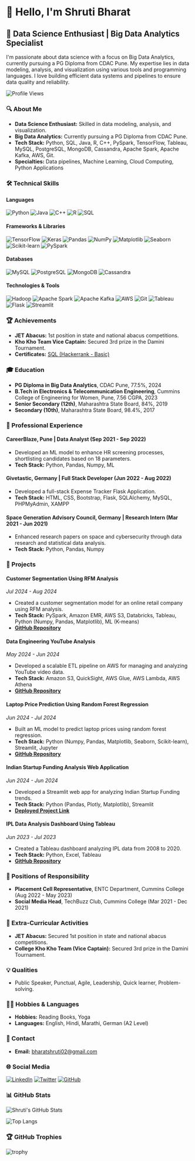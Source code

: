 # 👋 Hello, I'm Shruti Bharat

## 🚀 Data Science Enthusiast | Big Data Analytics Specialist

I'm passionate about data science with a focus on Big Data Analytics, currently pursuing a PG Diploma from CDAC Pune. My expertise lies in data modeling, analysis, and visualization using various tools and programming languages. I love building efficient data systems and pipelines to ensure data quality and reliability.

![Profile Views](https://komarev.com/ghpvc/?username=shrutibharat01&color=blue)

### 🔍 About Me

- **Data Science Enthusiast:** Skilled in data modeling, analysis, and visualization.
- **Big Data Analytics:** Currently pursuing a PG Diploma from CDAC Pune.
- **Tech Stack:** Python, SQL, Java, R, C++, PySpark, TensorFlow, Tableau, MySQL, PostgreSQL, MongoDB, Cassandra, Apache Spark, Apache Kafka, AWS, Git.
- **Specialties:** Data pipelines, Machine Learning, Cloud Computing, Python Applications

### 🛠️ Technical Skills

#### Languages
![Python](https://img.shields.io/badge/Python-3776AB?style=for-the-badge&logo=python&logoColor=white)
![Java](https://img.shields.io/badge/Java-007396?style=for-the-badge&logo=java&logoColor=white)
![C++](https://img.shields.io/badge/C++-00599C?style=for-the-badge&logo=c%2B%2B&logoColor=white)
![R](https://img.shields.io/badge/R-276DC3?style=for-the-badge&logo=r&logoColor=white)
![SQL](https://img.shields.io/badge/SQL-4479A1?style=for-the-badge&logo=sql&logoColor=white)

#### Frameworks & Libraries
![TensorFlow](https://img.shields.io/badge/TensorFlow-FF6F00?style=for-the-badge&logo=tensorflow&logoColor=white)
![Keras](https://img.shields.io/badge/Keras-D00000?style=for-the-badge&logo=keras&logoColor=white)
![Pandas](https://img.shields.io/badge/Pandas-150458?style=for-the-badge&logo=pandas&logoColor=white)
![NumPy](https://img.shields.io/badge/NumPy-013243?style=for-the-badge&logo=numpy&logoColor=white)
![Matplotlib](https://img.shields.io/badge/Matplotlib-008080?style=for-the-badge&logo=matplotlib&logoColor=white)
![Seaborn](https://img.shields.io/badge/Seaborn-3776AB?style=for-the-badge&logo=seaborn&logoColor=white)
![Scikit-learn](https://img.shields.io/badge/Scikit--learn-F7931E?style=for-the-badge&logo=scikit-learn&logoColor=white)
![PySpark](https://img.shields.io/badge/PySpark-E25A1C?style=for-the-badge&logo=apachespark&logoColor=white)

#### Databases
![MySQL](https://img.shields.io/badge/MySQL-4479A1?style=for-the-badge&logo=mysql&logoColor=white)
![PostgreSQL](https://img.shields.io/badge/PostgreSQL-336791?style=for-the-badge&logo=postgresql&logoColor=white)
![MongoDB](https://img.shields.io/badge/MongoDB-47A248?style=for-the-badge&logo=mongodb&logoColor=white)
![Cassandra](https://img.shields.io/badge/Cassandra-1287B1?style=for-the-badge&logo=apachecassandra&logoColor=white)

#### Technologies & Tools
![Hadoop](https://img.shields.io/badge/Hadoop-66CCFF?style=for-the-badge&logo=apachehadoop&logoColor=black)
![Apache Spark](https://img.shields.io/badge/Apache_Spark-E25A1C?style=for-the-badge&logo=apachespark&logoColor=white)
![Apache Kafka](https://img.shields.io/badge/Apache_Kafka-231F20?style=for-the-badge&logo=apachekafka&logoColor=white)
![AWS](https://img.shields.io/badge/AWS-232F3E?style=for-the-badge&logo=amazonaws&logoColor=white)
![Git](https://img.shields.io/badge/Git-F05032?style=for-the-badge&logo=git&logoColor=white)
![Tableau](https://img.shields.io/badge/Tableau-E97627?style=for-the-badge&logo=tableau&logoColor=white)
![Flask](https://img.shields.io/badge/Flask-000000?style=for-the-badge&logo=flask&logoColor=white)
![Streamlit](https://img.shields.io/badge/Streamlit-FF4B4B?style=for-the-badge&logo=streamlit&logoColor=white)

### 🏆 Achievements

- **JET Abacus:** 1st position in state and national abacus competitions.
- **Kho Kho Team Vice Captain:** Secured 3rd prize in the Damini Tournament.
- **Certificates:** [SQL (Hackerrank - Basic)](https://www.hackerrank.com/certificates/4a073b0c1d80)

### 🎓 Education

- **PG Diploma in Big Data Analytics**, CDAC Pune, 77.5%, 2024
- **B.Tech in Electronics & Telecommunication Engineering**, Cummins College of Engineering for Women, Pune, 7.56 CGPA, 2023
- **Senior Secondary (12th)**, Maharashtra State Board, 84%, 2019
- **Secondary (10th)**, Maharashtra State Board, 98.4%, 2017

### 💼 Professional Experience

#### CareerBlaze, Pune | Data Analyst (Sep 2021 - Sep 2022)
- Developed an ML model to enhance HR screening processes, shortlisting candidates based on 18 parameters.
- **Tech Stack:** Python, Pandas, Numpy, ML

#### Givetastic, Germany | Full Stack Developer (Jun 2022 - Aug 2022)
- Developed a full-stack Expense Tracker Flask Application.
- **Tech Stack:** HTML, CSS, Bootstrap, Flask, SQLAlchemy, MySQL, PHPMyAdmin, XAMPP

#### Space Generation Advisory Council, Germany | Research Intern (Mar 2021 - Jun 2021)
- Enhanced research papers on space and cybersecurity through data research and statistical data analysis.
- **Tech Stack:** Python, Pandas, Numpy

### 📂 Projects

#### Customer Segmentation Using RFM Analysis
*Jul 2024 - Aug 2024*
- Created a customer segmentation model for an online retail company using RFM analysis.
- **Tech Stack:** PySpark, Amazon EMR, AWS S3, Databricks, Tableau, Python (Numpy, Pandas, Matplotlib), ML (K-means)
- **[GitHub Repository](https://github.com/shrutibharat01/Customer-Segmentation-Using-RFM-Analysis)**

#### Data Engineering YouTube Analysis
*May 2024 - Jun 2024*
- Developed a scalable ETL pipeline on AWS for managing and analyzing YouTube video data.
- **Tech Stack:** Amazon S3, QuickSight, AWS Glue, AWS Lambda, AWS Athena
- **[GitHub Repository](https://github.com/shrutibharat01/Data-Engineering-YouTube-Analysis)**

#### Laptop Price Prediction Using Random Forest Regression
*Jun 2024 - Jul 2024*
- Built an ML model to predict laptop prices using random forest regression.
- **Tech Stack:** Python (Numpy, Pandas, Matplotlib, Seaborn, Scikit-learn), Streamlit, Jupyter
- **[GitHub Repository](https://github.com/shrutibharat01/Laptop-Price-Predictor-ML-Project)**

#### Indian Startup Funding Analysis Web Application
*Jun 2024 - Jun 2024*
- Developed a Streamlit web app for analyzing Indian Startup Funding trends.
- **Tech Stack:** Python (Pandas, Plotly, Matplotlib), Streamlit
- **[Deployed Project Link](https://yourapp.herokuapp.com/)**

#### IPL Data Analysis Dashboard Using Tableau
*Jun 2023 - Jul 2023*
- Created a Tableau dashboard analyzing IPL data from 2008 to 2020.
- **Tech Stack:** Python, Excel, Tableau
- **[GitHub Repository](https://github.com/shrutibharat01/Tableau-Dashboard)**

### 📌 Positions of Responsibility

- **Placement Cell Representative**, ENTC Department, Cummins College (Aug 2022 - May 2023)
- **Social Media Head**, TechBuzz Club, Cummins College (Mar 2021 - Dec 2021)

### 🌟 Extra-Curricular Activities

- **JET Abacus:** Secured 1st position in state and national abacus competitions.
- **College Kho Kho Team (Vice Captain):** Secured 3rd prize in the Damini Tournament.

### 💡 Qualities

- Public Speaker, Punctual, Agile, Leadership, Quick learner, Problem-solving.

### 🏃‍♀️ Hobbies & Languages

- **Hobbies:** Reading Books, Yoga
- **Languages:** English, Hindi, Marathi, German (A2 Level)

### 📧 Contact

- **Email:** bharatshruti02@gmail.com

### 🌐 Social Media

[![LinkedIn](https://img.shields.io/badge/LinkedIn-0077B5?style=for-the-badge&logo=linkedin&logoColor=white)](https://www.linkedin.com/in/shrutibharat0105/)
[![Twitter](https://img.shields.io/badge/Twitter-1DA1F2?style=for-the-badge&logo=twitter&logoColor=white)](https://twitter.com/ShrutiBharat01)
[![GitHub](https://img.shields.io/badge/GitHub-100000?style=for-the-badge&logo=github&logoColor=white)](https://github.com/YourUsername)

### 📊 GitHub Stats

![Shruti's GitHub Stats](https://github-readme-stats.vercel.app/api?username=shrutibharat01&show_icons=true&theme=radical)

![Top Langs](https://github-readme-stats.vercel.app/api/top-langs/?username=shrutibharat01&layout=compact&theme=radical)

### 🏆 GitHub Trophies

![trophy](https://github-profile-trophy.vercel.app/?username=shrutibharat01&theme=radical)
